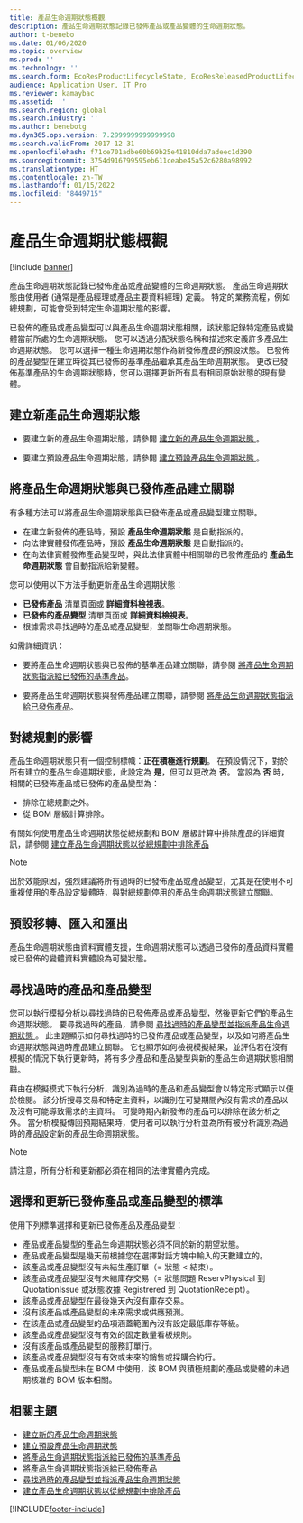 ```yaml
---
title: 產品生命週期狀態概觀
description: 產品生命週期狀態記錄已發佈產品或產品變體的生命週期狀態。
author: t-benebo
ms.date: 01/06/2020
ms.topic: overview
ms.prod: ''
ms.technology: ''
ms.search.form: EcoResProductLifecycleState, EcoResReleasedProductLifecycleStateChanges
audience: Application User, IT Pro
ms.reviewer: kamaybac
ms.assetid: ''
ms.search.region: global
ms.search.industry: ''
ms.author: benebotg
ms.dyn365.ops.version: 7.2999999999999998
ms.search.validFrom: 2017-12-31
ms.openlocfilehash: f71ce701adbe60b69b25e41810dda7adeec1d390
ms.sourcegitcommit: 3754d916799595eb611ceabe45a52c6280a98992
ms.translationtype: HT
ms.contentlocale: zh-TW
ms.lasthandoff: 01/15/2022
ms.locfileid: "8449715"
---
```

# <a name="product-lifecycle-state-overview"></a>產品生命週期狀態概觀

[!include [banner](../includes/banner.md)]

產品生命週期狀態記錄已發佈產品或產品變體的生命週期狀態。 產品生命週期狀態由使用者 (通常是產品經理或產品主要資料經理) 定義。 特定的業務流程，例如總規劃，可能會受到特定生命週期狀態的影響。

已發佈的產品或產品變型可以與產品生命週期狀態相關，該狀態記錄特定產品或變體當前所處的生命週期狀態。 您可以透過分配狀態名稱和描述來定義許多產品生命週期狀態。 您可以選擇一種生命週期狀態作為新發佈產品的預設狀態。 已發佈的產品變型在建立時從其已發佈的基準產品繼承其產品生命週期狀態。 更改已發佈基準產品的生命週期狀態時，您可以選擇更新所有具有相同原始狀態的現有變體。  

## <a name="create-a-new-product-lifecycle-state"></a>建立新產品生命週期狀態

- 要建立新的產品生命週期狀態，請參閱 [建立新的產品生命週期狀態 ](tasks/new-product-lifecycle-state.md)。

- 要建立預設產品生命週期狀態，請參閱 [建立預設產品生命週期狀態 ](tasks/default-product-lifecycle-state.md)。

## <a name="associate-product-lifecycle-states-to-released-products"></a>將產品生命週期狀態與已發佈產品建立關聯  

有多種方法可以將產品生命週期狀態與已發佈產品或產品變型建立關聯。

- 在建立新發佈的產品時，預設 **產品生命週期狀態** 是自動指派的。
- 向法律實體發佈產品時，預設 **產品生命週期狀態** 是自動指派的。
- 在向法律實體發佈產品變型時，與此法律實體中相關聯的已發佈產品的 **產品生命週期狀態** 會自動指派給新變體。

您可以使用以下方法手動更新產品生命週期狀態：

- **已發佈產品** 清單頁面或 **詳細資料檢視表**。
- **已發佈的產品變型** 清單頁面或 **詳細資料檢視表**。
- 根據需求尋找過時的產品或產品變型，並關聯生命週期狀態。  

如需詳細資訊：

- 要將產品生命週期狀態與已發佈的基準產品建立關聯，請參閱 [將產品生命週期狀態指派給已發佈的基準產品](tasks/product-lifecycle-state-released-product-master.md)。

- 要將產品生命週期狀態與發佈產品建立關聯，請參閱 [將產品生命週期狀態指派給已發佈產品](tasks/product-lifecycle-state-released-product.md)。

## <a name="impact-on-master-planning"></a>對總規劃的影響

產品生命週期狀態只有一個控制標幟：**正在積極進行規劃**。 在預設情況下，對於所有建立的產品生命週期狀態，此設定為 **是**，但可以更改為 **否**。 當設為 **否** 時，相關的已發佈產品或已發佈的產品變型為：

- 排除在總規劃之外。
- 從 BOM 層級計算排除。

有關如何使用產品生命週期狀態從總規劃和 BOM 層級計算中排除產品的詳細資訊，請參閱 [建立產品生命週期狀態以從總規劃中排除產品](tasks/exclude-products-master-planning.md)

> [!NOTE]
> 出於效能原因，強烈建議將所有過時的已發佈產品或產品變型，尤其是在使用不可重複使用的產品設定變體時，與對總規劃停用的產品生命週期狀態建立關聯。  

## <a name="default-migration-import-and-export"></a>預設移轉、匯入和匯出

產品生命週期狀態由資料實體支援，生命週期狀態可以透過已發佈的產品資料實體或已發佈的變體資料實體設為可變狀態。

## <a name="find-obsolete-products-and-products-variants"></a>尋找過時的產品和產品變型

您可以執行模擬分析以尋找過時的已發佈產品或產品變型，然後更新它們的產品生命週期狀態。 要尋找過時的產品，請參閱 [尋找過時的產品變型並指派產品生命週期狀態 ](tasks/obsolete-product-variants.md)。 此主題顯示如何尋找過時的已發佈產品或產品變型，以及如何將產品生命週期狀態與過時產品建立關聯。 它也顯示如何檢視模擬結果，並評估若在沒有模擬的情況下執行更新時，將有多少產品和產品變型與新的產品生命週期狀態相關聯。  

藉由在模擬模式下執行分析，識別為過時的產品和產品變型會以特定形式顯示以便於檢閱。 該分析搜尋交易和特定主資料，以識別在可變期間內沒有需求的產品以及沒有可能導致需求的主資料。 可變時期內新發佈的產品可以排除在該分析之外。 當分析模擬傳回預期結果時，使用者可以執行分析並為所有被分析識別為過時的產品設定新的產品生命週期狀態。  

> [!NOTE]
> 請注意，所有分析和更新都必須在相同的法律實體內完成。  

## <a name="criteria-to-select-and-update-released-products-or-product-variants"></a>選擇和更新已發佈產品或產品變型的標準

使用下列標準選擇和更新已發佈產品及產品變型：

- 產品或產品變型的產品生命週期狀態必須不同於新的期望狀態。
- 產品或產品變型是幾天前根據您在選擇對話方塊中輸入的天數建立的。
- 該產品或產品變型沒有未結生產訂單（= 狀態 < 結束）。
- 該產品或產品變型沒有未結庫存交易（= 狀態問題 ReservPhysical 到 QuotationIssue 或狀態收據 Registrered 到 QuotationReceipt）。
- 該產品或產品變型在最後幾天內沒有庫存交易。
- 沒有該產品或產品變型的未來需求或供應預測。  
- 在該產品或產品變型的品項涵蓋範圍內沒有設定最低庫存等級。
- 該產品或產品變型沒有有效的固定數量看板規則。  
- 沒有該產品或產品變型的服務訂單行。
- 該產品或產品變型沒有有效或未來的銷售或採購合約行。
- 產品或產品變型未在 BOM 中使用，該 BOM 與積極規劃的產品或變體的未過期核准的 BOM 版本相關。

## <a name="related-topics"></a>相關主題

- [建立新的產品生命週期狀態](tasks/new-product-lifecycle-state.md)
- [建立預設產品生命週期狀態](tasks/default-product-lifecycle-state.md)
- [將產品生命週期狀態指派給已發佈的基準產品](tasks/product-lifecycle-state-released-product-master.md)
- [將產品生命週期狀態指派給已發佈產品](tasks/product-lifecycle-state-released-product.md)
- [尋找過時的產品變型並指派產品生命週期狀態](tasks/obsolete-product-variants.md)
- [建立產品生命週期狀態以從總規劃中排除產品](tasks/exclude-products-master-planning.md)


[!INCLUDE[footer-include](../../includes/footer-banner.md)]
